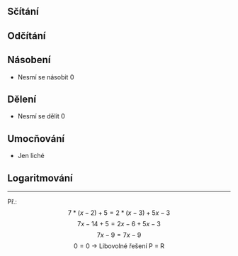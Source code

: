 ## Sčítání
## Odčítání
## Násobení
- Nesmí se násobit 0
## Dělení
- Nesmí se dělit 0
## Umocňování
- Jen liché
## Logaritmování
___
Př.:
$$
7*(x-2)+5=2*(x-3)+5x-3
$$
$$
7x-14+5=2x-6+5x-3
$$
$$
7x-9=7x-9
$$
$$
0=0\text{ -> Libovolné řešení P = R}
$$